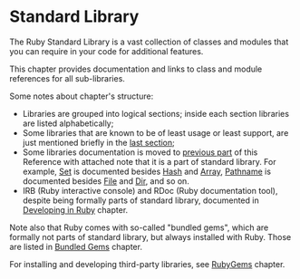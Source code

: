 # Standard Library

The Ruby Standard Library is a vast collection of classes and modules that you can require in your code for additional features.

This chapter provides documentation and links to class and module references for all sub-libraries.

Some notes about chapter's structure:

* Libraries are grouped into logical sections; inside each section libraries are listed alphabetically;
* Some libraries that are known to be of least usage or least support, are just mentioned briefly in the [last section](stdlib/misc/other.md);
* Some libraries documentation is moved to [previous part](builtin.md) of this Reference with attached note that it is a part of standard library. For example, [Set](builtin/types/set.md) is documented besides [Hash](builtin/types/hash.md) and [Array](builtin/types/array.md), [Pathname](builtin/system-cli/filesystem.md#pahtname) is documented besides [File](builtin/system-cli/filesystem.md#file) and [Dir](builtin/system-cli/filesystem.md#dir), and so on.
* IRB (Ruby interactive console) and RDoc (Ruby documentation tool), despite being formally parts of standard library, documented in [Developing in Ruby](developing.md) chapter.

Note also that Ruby comes with so-called "bundled gems", which are formally not parts of standard library, but always installed with Ruby. Those are listed in [Bundled Gems](stdlib/bundled.md) chapter.

For installing and developing third-party libraries, see [RubyGems](developing/libraries.md) chapter.